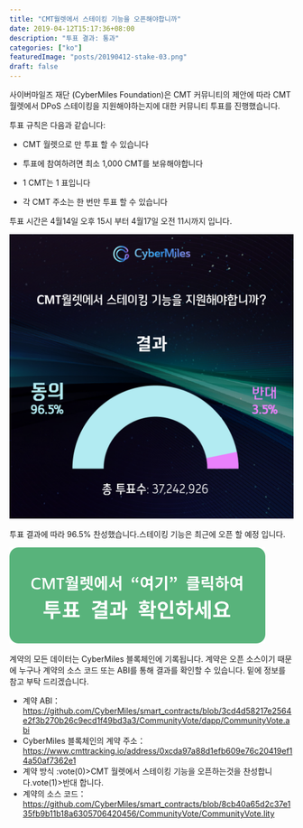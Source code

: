 ```yaml
---
title: "CMT월렛에서 스테이킹 기능을 오픈해야합니까"
date: 2019-04-12T15:17:36+08:00
description: "투표 결과: 통과"
categories: ["ko"]
featuredImage: "posts/20190412-stake-03.png"
draft: false
---
```


사이버마일즈 재단 (CyberMiles Foundation)은 CMT 커뮤니티의 제안에 따라 CMT 월렛에서  DPoS 스테이킹을 지원해야하는지에 대한 커뮤니티 투표를 진행했습니다.

투표 규칙은 다음과 같습니다:

* CMT 월렛으로 만 투표 할 수 있습니다

* 투표에 참여하려면 최소 1,000 CMT를 보유해야합니다

* 1 CMT는 1 표입니다

* 각 CMT 주소는 한 번만 투표 할 수 있습니다


투표 시간은 4월14일 오후 15시 부터 4월17일 오전 11시까지 입니다.

![](/posts/20190412-stake-06.png)

투표 결과에 따라 96.5% 찬성했습니다.스테이킹 기능은 최근에 오픈 할 예정 입니다.

[![](/posts/20190417-button-06.png)](http://cmtvote.codeislaw.co/vote.html?contract=0xcda97a88d1efb609e76c20419ef14a50af7362e1)

계약의 모든 데이터는 CyberMiles 블록체인에 기록됩니다. 계약은 오픈 소스이기 때문에 누구나 계약의 소스 코드 또는 ABI를 통해 결과를 확인할 수 있습니다. 밑에 정보를 참고 부탁 드리겠습니다.

* 계약 ABI：
<https://github.com/CyberMiles/smart_contracts/blob/3cd4d58217e2564e2f3b270b26c9ecd1f49bd3a3/CommunityVote/dapp/CommunityVote.abi>
* CyberMiles 블록체인의 계약 주소：
<https://www.cmttracking.io/address/0xcda97a88d1efb609e76c20419ef14a50af7362e1>
* 계약 방식 :vote(0)>CMT 월렛에서 스테이킹 기능을 오픈하는것을 찬성합니다.vote(1)>반대 합니다.
* 계약의 소스 코드： 
<https://github.com/CyberMiles/smart_contracts/blob/8cb40a65d2c37e135fb9b11b18a6305706420456/CommunityVote/CommunityVote.lity>
